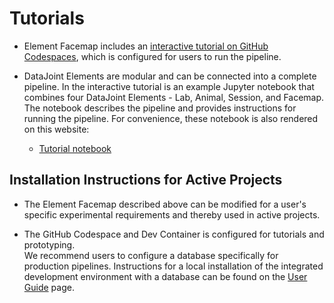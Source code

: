 # Tutorials

+ Element Facemap includes an [interactive tutorial on GitHub Codespaces](https://github.com/datajoint/element-facemap#interactive-tutorial), which is configured for users to run the pipeline.

+ DataJoint Elements are modular and can be connected into a complete pipeline.  In the interactive tutorial is an example Jupyter notebook that combines four DataJoint Elements - Lab, Animal, Session, and Facemap.  The notebook describes the pipeline and provides instructions for running the pipeline.  For convenience, these notebook is also rendered on this website:
   + [Tutorial notebook](tutorial.ipynb)

## Installation Instructions for Active Projects

+ The Element Facemap described above can be modified for a user's specific experimental requirements and thereby used in active projects.  

+ The GitHub Codespace and Dev Container is configured for tutorials and prototyping.  
We recommend users to configure a database specifically for production pipelines.  Instructions for a local installation of the integrated development environment with a database can be found on the [User Guide](https://datajoint.com/docs/elements/user-guide/) page.

